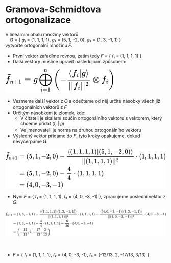 # Gramova-Schmidtova ortogonalizace

V lineárním obalu množiny vektorů<br>
&emsp;𝐺 = { 𝑔₁ = (1, 1, 1, 1), 𝑔₂ = (5, 1, -2, 0), 𝑔₃ = (1, 3, -1, 1) }<br>
vytvořte ortogonální množinu 𝐹.

* První vektor zařadíme rovnou, zatím tedy 𝐹 = { 𝑓₁ = (1, 1, 1, 1) }
* Další vektory musíme upravit následujícím způsobem:

![$$\tilde{f}_{n+1}=g\bigoplus_{i=1}^{n}\left(-\frac{\langle f_i|g\rangle}{||f_i||^2}\otimes f_i\right)$$](../../svg/lingebra/dox-lingebra-ortogonalizace-cd87b40629.svg)

* Vezmeme další vektor z 𝐺 a odečteme od něj určité násobky všech již ortogonálních vektorů z 𝐹
* Určitým násobkem je zlomek, kde:
  * V čitateli je skalární součin ortogonálního vektoru s vektorem, který chceme přidat ⟨𝑓<sub>𝑖</sub> | 𝑔⟩
  * Ve jmenovateli je norma na druhou ortogonálního vektoru
* Výsledný vektor přidáme do 𝐹, tyto kroky opakujeme, dokud nevyčerpáme 𝐺:

![$$\begin{align*}\tilde{f}_{n+1}&=(5,1,-2,0)-\frac{\langle(1,1,1,1)|(5,1,-2,0)\rangle}{||(1,1,1,1)||^2}\cdot(1,1,1,1)\\&=(5,1,-2,0)-\frac{4}{4}\cdot(1,1,1,1)\\&=(4,0,-3,-1)\end{align*}$$](../../svg/lingebra/dox-lingebra-ortogonalizace-f059064dcc.svg)

* Nyní 𝐹 = { 𝑓₁ = (1, 1, 1, 1), 𝑓₂ = (4, 0, -3, -1) }, zpracujeme poslední vektor z 𝐺:

![$$\begin{align*}\tilde{f}_{n+1}&=(1,3,-1,1)-\frac{\langle(1,1,1,1)|(1,3,-1,1)\rangle}{||(1,1,1,1)||^2}\cdot(1,1,1,1)-\frac{\langle(4,0,-3,-1)|(1,3,-1,1)\rangle}{||(4,0,-3,-1)||^2}\cdot(4,0,-3,-1)\\&=(1,3,-1,1)-\frac{4}{4}\cdot(1,1,1,1)-\frac{6}{26}\cdot(4,0,-3,-1)\\&=\left(-\frac{12}{13},2,-\frac{17}{13},\frac{3}{13}\right)\end{align*}$$](../../svg/lingebra/dox-lingebra-ortogonalizace-e0fa5cae86.svg)

<div align="left"><img alt="" src="..\svg\nSlwwhNE3f.svg"></div>

* 𝐹 = { 𝑓₁ = (1, 1, 1, 1), 𝑓₂ = (4, 0, -3, -1), 𝑓₃ = (-12/13, 2, -17/13, 3/13) }

